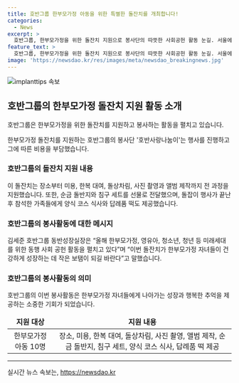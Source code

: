 ```yaml
---
title: 호반그룹 한부모가정 아동을 위한 특별한 돌잔치를 개최합니다!
categories:
  - News
excerpt: >
  호반그룹, 한부모가정을 위한 돌잔치 지원으로 봉사단의 따뜻한 사회공헌 활동 눈길. 서울에서 열린 행사에는 10명의 아동이 참여했으며, 미용, 한복 대여, 돌상차림, 사진 촬영, 앨범 제작 등을 포함한 모든 과정을 품었다. 순금 돌반지와 침구 세트를 받은 아이들은 행사 후 식사와 답례품 떡도 함께 받았다. 행사 비용은 호반그룹 임직원 봉사단 호반사랑나눔이가 부담했으며, 김세준 호반그룹 동반성장실장은 미래세대를 위한 공헌 활동을 펼치고 있다며 이번 돌잔치가 한부모가정 자녀들이 건강하게 성장하는 데 보탬이 되길 바란다고 말했다.
feature_text: >
  호반그룹, 한부모가정을 위한 돌잔치 지원으로 봉사단의 따뜻한 사회공헌 활동 눈길. 서울에서 열린 행사에는 10명의 아동이 참여했으며, 미용, 한복 대여, 돌상차림, 사진 촬영, 앨범 제작 등을 포함한 모든 과정을 품었다. 순금 돌반지와 침구 세트를 받은 아이들은 행사 후 식사와 답례품 떡도 함께 받았다. 행사 비용은 호반그룹 임직원 봉사단 호반사랑나눔이가 부담했으며, 김세준 호반그룹 동반성장실장은 미래세대를 위한 공헌 활동을 펼치고 있다며 이번 돌잔치가 한부모가정 자녀들이 건강하게 성장하는 데 보탬이 되길 바란다고 말했다.
image: 'https://newsdao.kr/res/images/meta/newsdao_breakingnews.jpg'
---
```


<p><img src="https://newsdao.kr/res/images/meta/newsdao_breakingnews.jpg" alt="implanttips 속보" /></p>

<h2 data-ke-size="size26">호반그룹의 한부모가정 돌잔치 지원 활동 소개</h2>

<p>호반그룹은 한부모가정을 위한 돌잔치를 지원하고 봉사하는 활동을 펼치고 있습니다.</p>

<p data-ke-size="size16">한부모가정 돌잔치를 지원하는 호반그룹의 봉사단 '호반사랑나눔이'는 행사를 진행하고 그에 따른 비용을 부담했습니다. </p>

<h3>호반그룹의 돌잔치 지원 내용</h3>

<p>이 돌잔치는 장소부터 미용, 한복 대여, 돌상차림, 사진 촬영과 앨범 제작까지 전 과정을 지원했습니다. 또한, 순금 돌반지와 침구 세트를 선물로 전달했으며, 돌잡이 행사가 끝난 후 참석한 가족들에게 양식 코스 식사와 답례품 떡도 제공했습니다.</p>

<h3>호반그룹의 봉사활동에 대한 메시지</h3>

<p>김세준 호반그룹 동반성장실장은 “올해 한부모가정, 영유아, 청소년, 청년 등 미래세대를 위한 동행 사회 공헌 활동을 펼치고 있다”며 “이번 돌잔치가 한부모가정 자녀들이 건강하게 성장하는 데 작은 보탬이 되길 바란다”고 말했습니다. </p>

<h3>호반그룹의 봉사활동의 의미</h3>

<p>호반그룹의 이번 봉사활동은 한부모가정 자녀들에게 나아가는 성장과 행복한 추억을 제공하는 소중한 기회가 되었습니다.</p>

<table>
    <thead>
        <tr>
            <td style="text-align: center; height: 17px;"><b>지원 대상</b></td>
            <td style="text-align: center; height: 17px;"><b>지원 내용</b></td>
        </tr>
    </thead>
    <tbody>
        <tr>
            <td style="text-align: center; height: 17px;">한부모가정 아동 10명</td>
            <td style="text-align: center; height: 17px;">장소, 미용, 한복 대여, 돌상차림, 사진 촬영, 앨범 제작, 순금 돌반지, 침구 세트, 양식 코스 식사, 답례품 떡 제공</td>
        </tr>
    </tbody>
</table>

<p><hr></p>
실시간 뉴스 속보는, <a href="https://newsdao.kr" rel="dofollow">https://newsdao.kr</a>


